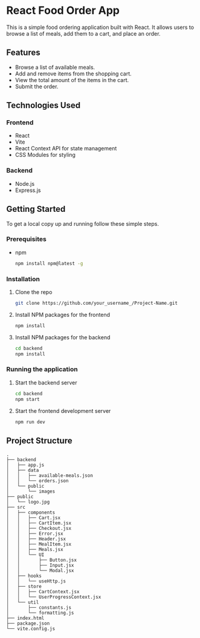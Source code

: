 # React Food Order App

This is a simple food ordering application built with React. It allows users to browse a list of meals, add them to a cart, and place an order.

## Features

*   Browse a list of available meals.
*   Add and remove items from the shopping cart.
*   View the total amount of the items in the cart.
*   Submit the order.

## Technologies Used

### Frontend

*   React
*   Vite
*   React Context API for state management
*   CSS Modules for styling

### Backend

*   Node.js
*   Express.js

## Getting Started

To get a local copy up and running follow these simple steps.

### Prerequisites

*   npm
    ```sh
    npm install npm@latest -g
    ```

### Installation

1.  Clone the repo
    ```sh
    git clone https://github.com/your_username_/Project-Name.git
    ```
2.  Install NPM packages for the frontend
    ```sh
    npm install
    ```
3.  Install NPM packages for the backend
    ```sh
    cd backend
    npm install
    ```

### Running the application

1.  Start the backend server
    ```sh
    cd backend
    npm start
    ```
2.  Start the frontend development server
    ```sh
    npm run dev
    ```

## Project Structure

```
.
├── backend
│   ├── app.js
│   ├── data
│   │   ├── available-meals.json
│   │   └── orders.json
│   └── public
│       └── images
├── public
│   └── logo.jpg
├── src
│   ├── components
│   │   ├── Cart.jsx
│   │   ├── CartItem.jsx
│   │   ├── Checkout.jsx
│   │   ├── Error.jsx
│   │   ├── Header.jsx
│   │   ├── MealItem.jsx
│   │   ├── Meals.jsx
│   │   └── UI
│   │       ├── Button.jsx
│   │       ├── Input.jsx
│   │       └── Modal.jsx
│   ├── hooks
│   │   └── useHttp.js
│   ├── store
│   │   ├── CartContext.jsx
│   │   └── UserProgressContext.jsx
│   └── util
│       ├── constants.js
│       └── formatting.js
├── index.html
├── package.json
└── vite.config.js
```
